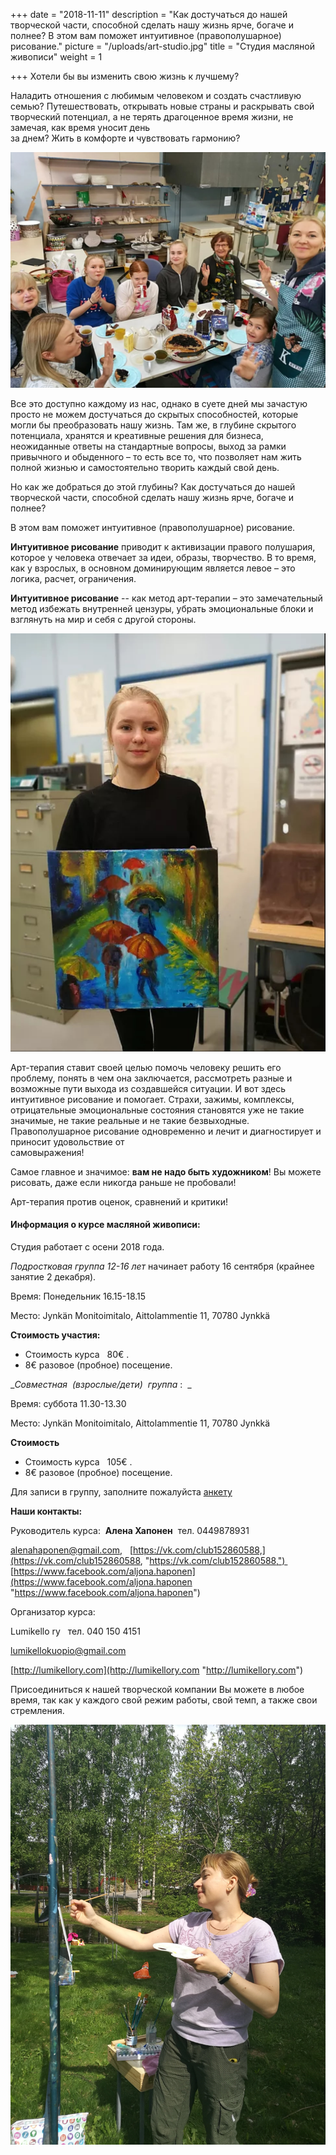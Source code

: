 +++
date = "2018-11-11"
description = "Как достучаться до нашей творческой части, способной сделать нашу жизнь ярче, богаче и полнее? В этом вам поможет интуитивное (правополушарное) рисование."
picture = "/uploads/art-studio.jpg"
title = "Cтудия масляной живописи"
weight = 1

+++
Хотели бы вы изменить свою жизнь к лучшему?

Наладить отношения с любимым человеком и создать счастливую семью? Путешествовать, открывать новые страны и раскрывать свой творческий потенциал, а не терять драгоценное время жизни, не замечая, как время уносит день  
за днем? Жить в комфорте и чувствовать гармонию?

![](/uploads/art-studio-01.jpg)

Все это доступно каждому из нас, однако в суете дней мы зачастую просто не можем достучаться до скрытых способностей, которые могли бы преобразовать нашу жизнь. Там же, в глубине скрытого потенциала, хранятся и креативные решения для бизнеса, неожиданные ответы на стандартные вопросы, выход за рамки привычного и обыденного – то есть все то, что позволяет нам жить полной жизнью и самостоятельно творить каждый свой день.

Но как же добраться до этой глубины? Как достучаться до нашей творческой части, способной сделать нашу жизнь ярче, богаче и полнее?

В этом вам поможет интуитивное (правополушарное) рисование.

**Интуитивное рисование** приводит к активизации правого полушария, которое у человека отвечает за идеи, образы, творчество. В то время, как у взрослых, в основном доминирующим является левое – это логика, расчет, ограничения.

**Интуитивное рисование** -- как метод арт-терапии – это замечательный метод избежать внутренней цензуры, убрать эмоциональные блоки и взглянуть на мир и себя с другой стороны.

![](/uploads/art-studio-02.jpg)

Арт-терапия ставит своей целью помочь человеку решить его проблему, понять в чем она заключается, рассмотреть разные и возможные пути выхода из создавшейся ситуации. И вот здесь интуитивное рисование и помогает. Страхи, зажимы, комплексы, отрицательные эмоциональные состояния становятся уже не такие значимые, не такие реальные и не такие безвыходные. Правополушарное рисование одновременно и лечит и диагностирует и приносит удовольствие от  
самовыражения!

Самое главное и значимое: **вам не надо быть художником**! Вы можете рисовать, даже если никогда раньше не пробовали!

Арт-терапия против оценок, сравнений и критики!

#### **Информация о курсе масляной живописи:**

Студия работает с осени 2018 года.

_Подростковая группа 12-16 лет_ начинает работу 16 сентября (крайнее занятие 2 декабря). 

Время: Понедельник 16.15-18.15

Место: Jynkän Monitoimitalo, Aittolammentie 11, 70780 Jynkkä

**Стоимость участия:**

* Стоимость курса   80€ .
* 8€ разовое (пробное) посещение.

_​_Совместная  (взрослые/дети)  группа_ :  _

Время: суббота 11.30-13.30

Место: Jynkän Monitoimitalo, Aittolammentie 11, 70780 Jynkkä

**Стоимость** 

* Стоимость курса   105€ .
* 8€ разовое (пробное) посещение.

Для записи в группу, заполните пожалуйста [анкету](https://forms.gle/YWvPSV7SZpwCmjDv6)

**Наши контакты:**

Руководитель курса:  **Алена Хапонен**  тел. 0449878931

alenahaponen@gmail.com,   [https://vk.com/club152860588,](https://vk.com/club152860588, "https://vk.com/club152860588,")    [https://www.facebook.com/aljona.haponen](https://www.facebook.com/aljona.haponen "https://www.facebook.com/aljona.haponen")

Организатор курса:

Lumikello ry   тел. 040 150 4151

lumikellokuopio@gmail.com

[http://lumikellory.com](http://lumikellory.com "http://lumikellory.com")

​Присоединиться к нашей творческой компании Вы можете в любое время, так как у каждого свой режим работы, свой темп, а также свои стремления.

​![](/uploads/art-studio-03.jpg)